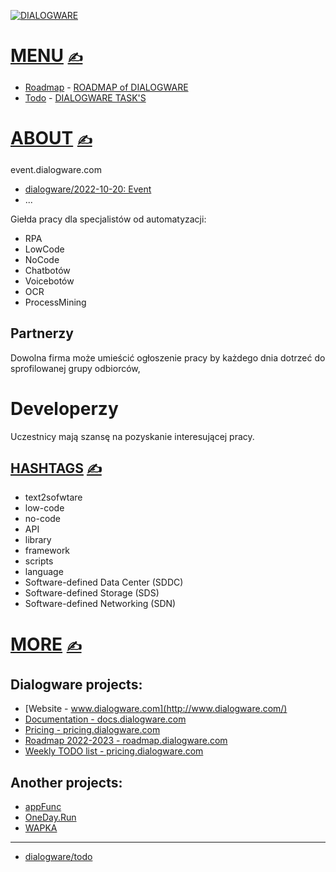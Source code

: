 

[![DIALOGWARE](http://logo.dialogware.com/dialogware-2lines.png)](http://event.dialogware.com/)

# [MENU](https://github.com/dialogware/todo/blob/main/DOCS/MENU.md)  [<span style='font-size:20px;'>&#x270D;</span>](https://github.com/dialogware/todo/edit/main/DOCS/MENU.md)

+ [Roadmap](http://roadmap.dialogware.com/) - [ROADMAP of DIALOGWARE](https://github.com/orgs/dialogware/projects/2/views/1)
+ [Todo](http://todo.dialogware.com/) - [DIALOGWARE TASK'S](https://github.com/orgs/dialogware/projects/1/views/1)


# [ABOUT](https://github.com/dialogware/event/blob/main/DOCS/ABOUT.md) [<span style='font-size:20px;'>&#x270D;</span>](https://github.com/dialogware/event/edit/main/DOCS/ABOUT.md)

event.dialogware.com

+ [dialogware/2022-10-20: Event](https://github.com/dialogware/2022-10-20)
+ ...


Giełda pracy dla specjalistów od automatyzacji:

+ RPA
+ LowCode
+ NoCode
+ Chatbotów
+ Voicebotów
+ OCR
+ ProcessMining


## Partnerzy
Dowolna firma może umieścić ogłoszenie pracy by każdego dnia dotrzeć do sprofilowanej grupy odbiorców,

# Developerzy

Uczestnicy mają szansę na pozyskanie interesującej pracy.
## [HASHTAGS](https://github.com/dialogware/docs/blob/main/DOCS/TAGS.md) [<span style='font-size:20px;'>&#x270D;</span>](https://github.com/dialogware/docs/edit/main/DOCS/TAGS.md)

+ text2sofwtare
+ low-code
+ no-code
+ API
+ library
+ framework
+ scripts
+ language
+ Software-defined Data Center (SDDC)
+ Software-defined Storage (SDS)
+ Software-defined Networking (SDN)

# [MORE](https://github.com/dialogware/docs/blob/main/DOCS/MORE.md) [<span style='font-size:20px;'>&#x270D;</span>](https://github.com/dialogware/docs/edit/main/DOCS/MORE.md)

## Dialogware projects:

+ [Website - www.dialogware.com](http://www.dialogware.com/)
+ [Documentation - docs.dialogware.com](http://docs.dialogware.com/)
+ [Pricing - pricing.dialogware.com](http://pricing.dialogware.com/)
+ [Roadmap 2022-2023 - roadmap.dialogware.com](http://roadmap.dialogware.com/)
+ [Weekly TODO list - pricing.dialogware.com](http://todo.dialogware.com/)


## Another projects:

+ [appFunc](https://github.com/orgs/appfunc/repositories)
+ [OneDay.Run](https://github.com/orgs/oneday-run/repositories)
+ [WAPKA](https://github.com/wapka-pl)


---

+ [dialogware/todo](https://github.com/dialogware/todo)
